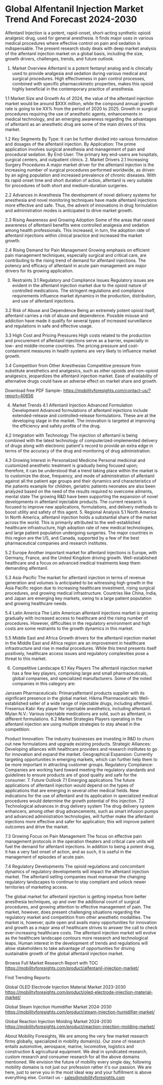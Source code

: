 # Global Alfentanil Injection Market Trend And Forecast 2024-2030 #
Alfentanil Injection is a potent, rapid-onset, short-acting synthetic opioid analgesic drug, used for general anesthesia. It finds major uses in various medical procedures where effective control on pain and sedation is indispensable. The present research study deals with deep market analysis of the alfentanil injection market on a global basis, including the size, growth drivers, challenges, trends, and future outlook.

1. Market Overview
Alfentanil is a potent fentanyl analog and is clinically used to provide analgesia and sedation during various medical and surgical procedures. High effectiveness in pain control processes, combined with specific pharmacokinetic properties, makes this opioid highly beneficial in the contemporary practice of anesthesia.

1.1 Market Size and Growth
As of 2024, the value of the alfentanil injection market would be around $XXX million, while the compound annual growth rate is going to be XX% from the period of 2020 to 2025. Growth in surgical procedures requiring the use of anesthetic agents, enhancements in medical technology, and an emerging awareness regarding the advantages of alfentanil as an anesthetic drug are some of the main drivers of this market.

1.2 Key Segments
By Type: It can be further divided into various formulation and dosages of the alfentanil injection.
By Application: The prime application involves surgical anesthesia and management of pain and procedural sedation.
By End-User: The primary key end-users are hospitals, surgical centers, and outpatient clinics.
2. Market Drivers
2.1 Increasing Surgery Procedures
A major market driver for the alfentanil injection is the increasing number of surgical procedures performed worldwide, as driven by an aging population and increased prevalence of chronic diseases. With its rapid onset time and short duration of action, alfentanil is very suitable for procedures of both short and medium-duration surgeries.

2.2 Advances in Anesthesia
The development of novel delivery systems for anesthesia and novel monitoring techniques have made alfentanil injections more effective and safe. Thus, the advent of innovations in drug formulation and administration modes is anticipated to drive market growth.

2.3 Rising Awareness and Growing Adoption
Some of the areas that raised awareness of alfentanil benefits were controlled analgesia and sedation among health professionals. This increased, in turn, the adoption rate of alfentanil injections within clinical practice and increased the market growth.

2.4 Rising Demand for Pain Management
Growing emphasis on efficient pain management techniques, especially surgical and critical care, are contributing to the rising trend of demand for alfentanil injections. The potency and efficacy of alfentanil in acute pain management are major drivers for its growing application.



3. Restraints
3.1 Regulatory and Compliance Issues
Regulatory issues are evident in the alfentanil injection market due to the opioid nature of controlled medications. The stringent regulations and compliance requirements influence market dynamics in the production, distribution, and use of alfentanil injections.

3.2 Risk of Abuse and Dependence
Being an extremely potent opioid itself, alfentanil carries a risk of abuse and dependence. Possible misuse and addiction have made it qualify for several types of increased surveillance and regulations in safe and effective usage.

3.3 High Cost and Pricing Pressures
High costs related to the production and procurement of alfentanil injections serve as a barrier, especially in low- and middle-income countries. The pricing pressure and cost-containment measures in health systems are very likely to influence market growth.

3.4 Competition from Other Anesthesias
Competitive pressure from substitute anesthetics and analgesics, such as other opioids and non-opioid analgesics, jeopardizes the alfentanil injection market. Ease of availability of alternative drugs could have an adverse effect on market share and growth.

Download free PDF Sample- https://mobilityforesights.com/contact-us/?report=40656

4. Market Trends
4.1 Alfentanil Injection Advanced Formulation Development
Advanced formulations of alfentanil injections include extended-release and controlled-release formulations. These are at the developing stage in the market. The innovation is targeted at improving the efficiency and safety profile of the drug.

4.2 Integration with Technology
The injection of alfentanil is being combined with the latest technology of computerized-implemented delivery of drugs along with electronic patient's record to provide an extra edge in terms of the accuracy of the drug and monitoring of drug administration.

4.3 Growing Interest in Personalized Medicine
Personal medicinal and customized anesthetic treatment is gradually being focused upon; therefore, it can be understood that a trend taking place within the market is to customize the dose, frequency, and mode of administration of alfentanil against all the patient age groups and their dynamics and characteristics of the patients example for children, geriatric patients neonates are also been analyzed based on the need of the results required to overcome ailments, mental state
The growing R&D have been supporting the expansion of novel developments in alfentanil injectable products. The current research is focused to improve new applications, formulations, and delivery methods to boost utility and safety of this agent.
5. Regional Analysis
5.1 North America
In North America, alfentanil injection holds a substantial share of the market across the world. This is primarily attributed to the well-established healthcare infrastructure, high adoption rate of new medical technologies, and large patient population undergoing surgeries. The major countries in this region are the US, and Canada, supported by a few of the best pharmaceutical companies and research institutes.

5.2 Europe
Another important market for alfentanil injections is Europe, with Germany, France, and the United Kingdom driving growth. Well-established healthcare and a focus on advanced medical treatments keep them demanding alfentanil.

5.3 Asia-Pacific
The market for alfentanil injection in terms of revenue generation and volumes is anticipated to be witnessing high growth in the Asia Pacific region due to increasing healthcare investment, rising surgical procedures, and growing medical infrastructure. Countries like China, India, and Japan are emerging key markets, owing to a large patient population and growing healthcare needs.

5.4 Latin America
The Latin American alfentanil injections market is growing gradually with increased access to healthcare and the rising number of procedures. However, difficulties in the regulatory environment and high costs are some restraints to the growth dynamics in this market.

5.5 Middle East and Africa
Growth drivers for the alfentanil injection market in the Middle East and Africa region are an improvement in healthcare infrastructure and rise in medial procedures. While this trend presents itself positively, healthcare access issues and regulatory complexities pose a threat to this market.

6. Competitive Landscape
6.1 Key Players
The alfentanil injection market has a few key players, comprising large and small pharmaceuticals, global companies, and specialized manufacturers. Some of the noted companies in this category are:

Janssen Pharmaceuticals: Primaryalfentanil products supplier with its significant presence in the global market.
Hikma Pharmaceuticals: Well-established seller of a wide range of injectable drugs, including alfentanil.
Fresenius Kabi: Key player for injectable anesthetics, including alfentanil.
Mylan N.V.: Various injectable medications are sold, such as alfentanil, in different formulations.
6.2 Market Strategies
Players operating in the alfentanil injection are using multiple strategies to stay ahead in the competition:

Product Innovation: The industry businesses are investing in R&D to churn out new formulations and upgrade existing products.
Strategic Alliances: Developing alliances with healthcare providers and research institutes to go for innovation and expand the market.
Geographical Expansion: Currently targeting opportunities in emerging markets, which can further help them to be more important in attracting customer groups.
Regulatory Compliance: Companies are working hard toward meeting the regulatory standards and guidelines to ensure products are of good quality and safe for the consumer.
7. Future Outlook
7.1 Emerging applications
The future applications of alfentanil injection would depend on the types of applications that are emerging in several other medical fields. New indications for the use of alfentanil and its application in specialized medical procedures would determine the growth potential of this injection.
7.2 Technological advances in drug delivery system
The drug delivery system enhancers, among other drug advancements, such as smart infusion pumps and advanced administration technologies, will further make the alfentanil injections more effective and safer for application; this will improve patient outcomes and drive the market.

7.3 Growing Focus on Pain Management
The focus on effective pain management protocols in the operation theaters and critical care units will fuel the demand for alfentanil injections. In addition to being a potent drug, it has a very fast onset of action, and as such, it is useful in the management of episodes of acute pain.

7.4 Regulatory Developments
The opioid regulations and concomitant dynamics of regulatory developments will impact the alfentanil injection market. The alfentanil selling companies must manuevar the changing regulatory landscapes to continue to stay compliant and unlock newer territories of marketing access.


The global market for alfentanil injection is getting impetus from better anesthesia techniques, up and over the additional count of surgical procedures, and growing attention to effective management of pain. The market, however, does present challenging situations regarding the regulatory market and competition from other anesthetic modalities. The market is, however, quite open and avails many opportunities for innovation and growth as a major area of healthcare strives to answer the call to check ever-increasing healthcare costs. The alfentanil injection market will evolve as the healthcare landscape contours more research and technological leaps. Human interest in the development of trends and regulations will allow stakeholders to take advantage of opportunities for driving sustainable growth of the global alfentanil injection market.


Browse Full Market Research Report with TOC https://mobilityforesights.com/product/alfentanil-injection-market/

Find Trending Reports:


Global OLED Electrode Injection Material Market 2023-2030 https://mobilityforesights.com/product/oled-electrode-injection-material-market/


Global Steam Injection Humidifier Market 2024-2030 https://mobilityforesights.com/product/steam-injection-humidifier-market/


Global Reaction Injection Molding Market 2024-2030 https://mobilityforesights.com/product/reaction-injection-molding-market/




About Mobility Foresights,
We are among the very few market research firms globally, specialized in mobility domain(s). Our zone of research entails automotive, aerospace, marine, locomotive, logistics and construction & agricultural equipment. We deal in syndicated research, custom research and consumer research for all the above domains mentioned.
We envision the future of mobility every single day, following mobility domains is not just our profession rather it's our passion. We are here, just to serve you in the most ideal way and your fulfillment is above everything else. Contact us -  sales@mobilityforesights.com 

